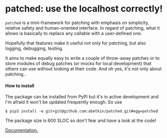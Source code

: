 patched: use the localhost correctly!
========

``patched`` is a mini-framework for patching with emphasis on simplicity, relative safety and human-oriented interface.
In regard of patching,
what it allows is basically to replace any callable with a user-defined one.

Hopefully that features make it useful not only for patching, but also logging, debugging, testing.

It aims to make equally easy to write a couple of throw-away patches or to store modules of debug patches
(or mocks for local development) that others can use without looking at their code. And oh yes, it's not only about patching..


#### How to install

The package can be installed from PyPI but it's in active development and I'm afraid it won't be updated frequently enough. So use

    $ pip3 install -e git+git@github.com:abetkin/patched.git#egg=patched

The package size is 600 SLOC so don't fear and have a look at the code!

[Documentation.](http://nbviewer.ipython.org/github/abetkin/patched/blob/master/docs/main.ipynb)

